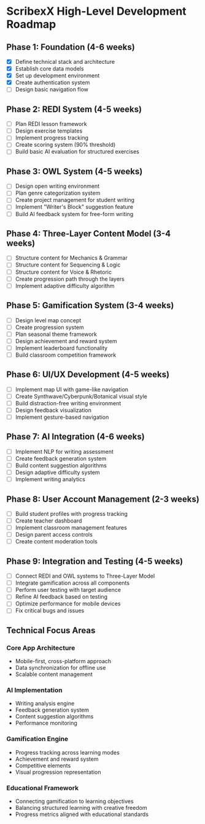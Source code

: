 # ScribexX High-Level Development Roadmap

## Phase 1: Foundation (4-6 weeks)
- [X] Define technical stack and architecture
- [X] Establish core data models
- [X] Set up development environment
- [X] Create authentication system
- [ ] Design basic navigation flow

## Phase 2: REDI System (4-5 weeks)
- [ ] Plan REDI lesson framework
- [ ] Design exercise templates
- [ ] Implement progress tracking
- [ ] Create scoring system (90% threshold)
- [ ] Build basic AI evaluation for structured exercises

## Phase 3: OWL System (4-5 weeks)
- [ ] Design open writing environment
- [ ] Plan genre categorization system
- [ ] Create project management for student writing
- [ ] Implement "Writer's Block" suggestion feature
- [ ] Build AI feedback system for free-form writing

## Phase 4: Three-Layer Content Model (3-4 weeks)
- [ ] Structure content for Mechanics & Grammar
- [ ] Structure content for Sequencing & Logic
- [ ] Structure content for Voice & Rhetoric
- [ ] Create progression path through the layers
- [ ] Implement adaptive difficulty algorithm

## Phase 5: Gamification System (3-4 weeks)
- [ ] Design level map concept
- [ ] Create progression system
- [ ] Plan seasonal theme framework
- [ ] Design achievement and reward system
- [ ] Implement leaderboard functionality
- [ ] Build classroom competition framework

## Phase 6: UI/UX Development (4-5 weeks)
- [ ] Implement map UI with game-like navigation
- [ ] Create Synthwave/Cyberpunk/Botanical visual style
- [ ] Build distraction-free writing environment
- [ ] Design feedback visualization
- [ ] Implement gesture-based navigation

## Phase 7: AI Integration (4-6 weeks)
- [ ] Implement NLP for writing assessment
- [ ] Create feedback generation system
- [ ] Build content suggestion algorithms
- [ ] Design adaptive difficulty system
- [ ] Implement writing analytics

## Phase 8: User Account Management (2-3 weeks)
- [ ] Build student profiles with progress tracking
- [ ] Create teacher dashboard
- [ ] Implement classroom management features
- [ ] Design parent access controls
- [ ] Create content moderation tools

## Phase 9: Integration and Testing (4-5 weeks)
- [ ] Connect REDI and OWL systems to Three-Layer Model
- [ ] Integrate gamification across all components
- [ ] Perform user testing with target audience
- [ ] Refine AI feedback based on testing
- [ ] Optimize performance for mobile devices
- [ ] Fix critical bugs and issues

## Technical Focus Areas

### Core App Architecture
- Mobile-first, cross-platform approach
- Data synchronization for offline use
- Scalable content management

### AI Implementation
- Writing analysis engine
- Feedback generation system
- Content suggestion algorithms
- Performance monitoring

### Gamification Engine
- Progress tracking across learning modes
- Achievement and reward system
- Competitive elements
- Visual progression representation

### Educational Framework
- Connecting gamification to learning objectives
- Balancing structured learning with creative freedom
- Progress metrics aligned with educational standards